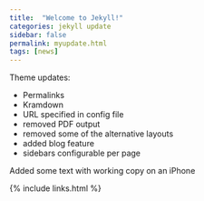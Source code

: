 ```yaml
---
title:  "Welcome to Jekyll!"
categories: jekyll update
sidebar: false
permalink: myupdate.html
tags: [news]
---
```



Theme updates:

- Permalinks
- Kramdown
- URL specified in config file
- removed PDF output
- removed some of the alternative layouts
- added blog feature
- sidebars configurable per page

Added some text with working copy on an iPhone 

{% include links.html %}
